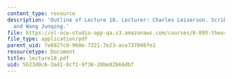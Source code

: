 ```yaml
---
content_type: resource
description: 'Outline of Lecture 18. Lecturer: Charles Leiserson. Scribe: Sriram Saroop
  and Wang Junqing.'
file: https://ol-ocw-studio-app-qa.s3.amazonaws.com/courses/6-895-theory-of-parallel-systems-sma-5509-fall-2003/5b23d0c63a418cf19f3620be82b66dbf_lecture18.pdf
file_type: application/pdf
parent_uid: 7e6827cd-960e-7321-7e23-ace737046fe1
resourcetype: Document
title: lecture18.pdf
uid: 5b23d0c6-3a41-8cf1-9f36-20be82b66dbf
---
```

